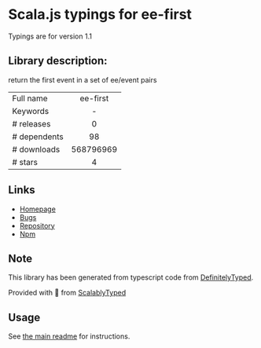 
# Scala.js typings for ee-first

Typings are for version 1.1

## Library description:
return the first event in a set of ee/event pairs

|                    |                 |
| ------------------ | :-------------: |
| Full name          | ee-first |
| Keywords           | - |
| # releases         | 0 |
| # dependents       | 98 |
| # downloads        | 568796969 |
| # stars            | 4 |

## Links
- [Homepage](https://github.com/jonathanong/ee-first)
- [Bugs](https://github.com/jonathanong/ee-first/issues)
- [Repository](https://github.com/jonathanong/ee-first)
- [Npm](https://www.npmjs.com/package/ee-first)
    


## Note
This library has been generated from typescript code from [DefinitelyTyped](https://definitelytyped.org).

Provided with :purple_heart: from [ScalablyTyped](https://github.com/oyvindberg/ScalablyTyped)

## Usage
See [the main readme](../../readme.md) for instructions.


